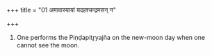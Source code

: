 +++
title = "01 अमावास्यायां यदहश्चन्द्रमसन् न"

+++
1. One performs the Piṇḍapitr̥yajña on the new-moon day when one cannot see the moon.
